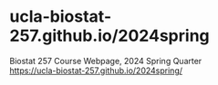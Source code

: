 # ucla-biostat-257.github.io/2024spring

Biostat 257 Course Webpage, 2024 Spring Quarter  
<https://ucla-biostat-257.github.io/2024spring/>
